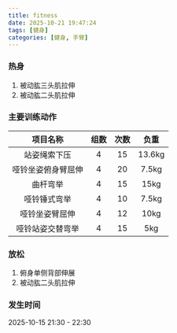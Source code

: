 ```yaml
---
title: fitness
date: 2025-10-21 19:47:24
tags: [健身]
categories: [健身, 手臂]
---
```


### 热身
1. 被动肱三头肌拉伸
2. 被动肱二头肌拉伸

### 主要训练动作
|项目名称|组数|次数|负重|
|:----:|:----:|:----:|:----:|
| 站姿绳索下压 | 4 | 15 | 13.6kg |
| 哑铃坐姿俯身臂屈伸 | 4 | 20 | 7.5kg |
| 曲杆弯举 | 4 | 15 | 15kg |
| 哑铃锤式弯举 | 4 | 10 | 7.5kg |
| 哑铃坐姿臂屈伸 | 4 | 12 | 10kg |
| 哑铃站姿交替弯举 | 4 | 15 | 5kg |
 

### 放松
1. 俯身单侧背部伸展
2. 被动肱二头肌拉伸

### 发生时间
2025-10-15 21:30 - 22:30